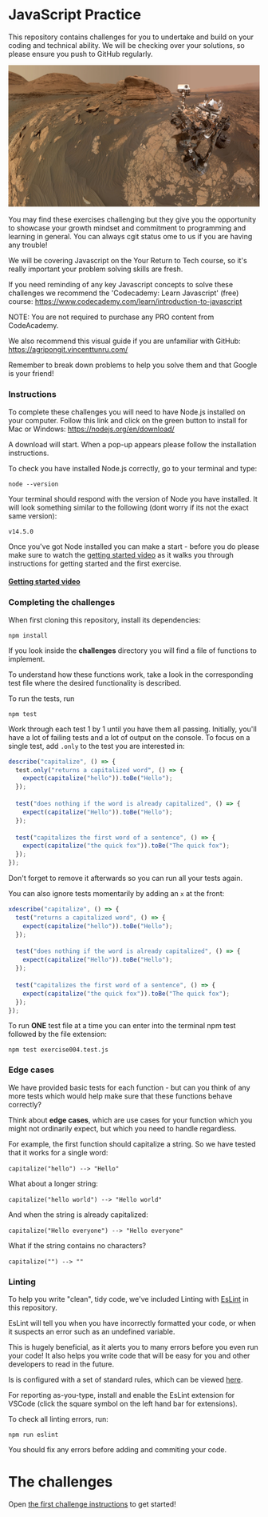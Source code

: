 # JavaScript Practice

This repository contains challenges for you to undertake and build on your coding and technical ability. We will be checking over your solutions, so please ensure you push to GitHub regularly. 

![rove](https://github.com/bistrojunk/js_coding_exercises/blob/master/docs/pia24543-1-16.jpg?raw=true)

You may find these exercises challenging but they give you the opportunity to showcase your growth mindset and commitment to programming and learning in general. You can always cgit status
ome to us if you are having any trouble! 

We will be covering Javascript on the Your Return to Tech course, so it's really important your problem solving skills are fresh. 

If you need reminding of any key Javascript concepts to solve these challenges we recommend the 'Codecademy: Learn Javascript' (free) course: https://www.codecademy.com/learn/introduction-to-javascript

NOTE: You are not required to purchase any PRO content from CodeAcademy.

We also recommend this visual guide if you are unfamiliar with GitHub: https://agripongit.vincenttunru.com/

Remember to break down problems to help you solve them and that Google is your friend!

### Instructions

To complete these challenges you will need to have Node.js installed on your computer. Follow this link and click on the green button to install for Mac or Windows: https://nodejs.org/en/download/ 

A download will start. When a pop-up appears please follow the installation instructions. 

To check you have installed Node.js correctly, go to your terminal and type:

    node --version

Your terminal should respond with the version of Node you have installed. It will look something similar to the following (dont worry if its not the exact same version): 

    v14.5.0

Once you've got Node installed you can make a start - before you do please make sure to watch the [getting started video](https://storage.googleapis.com/your-return-to-tech/assessment-centre/assessment_exercises_guidance.mp4) as it walks you through instructions for getting started and the first exercise.

#### [Getting started video](https://storage.googleapis.com/your-return-to-tech/assessment-centre/assessment_exercises_guidance.mp4)

### Completing the challenges

When first cloning this repository, install its dependencies:

    npm install

If you look inside the **challenges** directory you will find a file of functions to implement.

To understand how these functions work, take a look in the corresponding test file where the desired functionality is described.

To run the tests, run

    npm test

Work through each test 1 by 1 until you have them all passing. Initially, you'll have a lot of failing tests and a lot of output on the console. To focus on a single test, add `.only` to the test you are interested in:

```javascript
describe("capitalize", () => {
  test.only("returns a capitalized word", () => {
    expect(capitalize("hello")).toBe("Hello");
  });

  test("does nothing if the word is already capitalized", () => {
    expect(capitalize("Hello")).toBe("Hello");
  });

  test("capitalizes the first word of a sentence", () => {
    expect(capitalize("the quick fox")).toBe("The quick fox");
  });
});
```

Don't forget to remove it afterwards so you can run all your tests again.

You can also ignore tests momentarily by adding an `x` at the front:

```javascript
xdescribe("capitalize", () => {
  test("returns a capitalized word", () => {
    expect(capitalize("hello")).toBe("Hello");
  });

  test("does nothing if the word is already capitalized", () => {
    expect(capitalize("Hello")).toBe("Hello");
  });

  test("capitalizes the first word of a sentence", () => {
    expect(capitalize("the quick fox")).toBe("The quick fox");
  });
});
```

To run **ONE** test file at a time you can enter into the terminal npm test followed by the file extension:

    npm test exercise004.test.js  

### Edge cases

We have provided basic tests for each function - but can you think of any more tests which would help make sure that these functions behave correctly?

Think about **edge cases**, which are use cases for your function which you might not ordinarily expect, but which you need to handle regardless.

For example, the first function should capitalize a string. So we have tested that it works for a single word:

`capitalize("hello") --> "Hello"`

What about a longer string:

`capitalize("hello world") --> "Hello world"`

And when the string is already capitalized:

`capitalize("Hello everyone") --> "Hello everyone"`

What if the string contains no characters?

`capitalize("") --> ""`

### Linting

To help you write "clean", tidy code, we've included Linting with [EsLint](https://eslint.org/) in this repository.

EsLint will tell you when you have incorrectly formatted your code, or when it suspects an error such as an undefined variable.

This is hugely beneficial, as it alerts you to many errors before you even run your code! It also helps you write code that will be easy for you and other developers to read in the future.

Is is configured with a set of standard rules, which can be viewed [here](https://eslint.org/docs/rules/).

For reporting as-you-type, install and enable the EsLint extension for VSCode (click the square symbol on the left hand bar for extensions).

To check all linting errors, run:

    npm run eslint

You should fix any errors before adding and commiting your code.

# The challenges

Open [the first challenge instructions](docs/exercise001.md) to get started!
